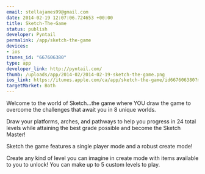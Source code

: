 ```yaml
--- 
email: stellajames99@gmail.com
date: 2014-02-19 12:07:06.724653 +00:00
title: Sketch-The-Game
status: publish
developer: Pyntail
permalink: /app/sketch-the-game
devices: 
- ios
itunes_id: "667606380"
type: app
developer_link: http://pyntail.com/
thumb: /uploads/app/2014-02/2014-02-19-sketch-the-game.png
ios_link: https://itunes.apple.com/ca/app/sketch-the-game/id667606380?mt=8
targetMarket: Both
---
```


Welcome to the world of Sketch…the game where YOU draw the game to overcome the challenges that await you in 8 unique worlds.

Draw your platforms, arches, and pathways to help you progress in 24 total levels while attaining the best grade possible and become the Sketch Master!

Sketch the game features a single player mode and a robust create mode!

Create any kind of level you can imagine in create mode with items available to you to unlock! You can make up to 5 custom levels to play.
